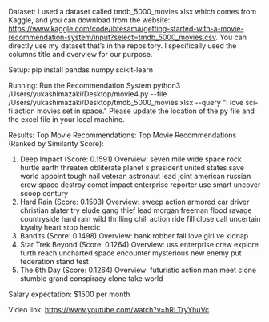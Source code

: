 Dataset:
I used a dataset called tmdb_5000_movies.xlsx which comes from Kaggle, and you can download from the website: https://www.kaggle.com/code/ibtesama/getting-started-with-a-movie-recommendation-system/input?select=tmdb_5000_movies.csv. You can directly use my dataset that’s in the repository. I specifically used the columns title and overview for our purpose.

Setup:
pip install pandas numpy scikit-learn

Running: Run the Recommendation System
python3 /Users/yukashimazaki/Desktop/movie4.py --file /Users/yukashimazaki/Desktop/tmdb_5000_movies.xlsx --query "I love sci-fi action movies set in space."
Please update the location of the py file and the excel file in your local machine.


Results:
Top Movie Recommendations:
Top Movie Recommendations (Ranked by Similarity Score):
1. Deep Impact (Score: 0.1591)
   Overview: seven mile wide space rock hurtle earth threaten obliterate planet s president united states save world appoint tough nail veteran astronaut lead joint american russian crew space destroy comet impact enterprise reporter use smart uncover scoop century
2. Hard Rain (Score: 0.1503)
   Overview: sweep action armored car driver christian slater try elude gang thief lead morgan freeman flood ravage countryside hard rain wild thrilling chill action ride fill close call uncertain loyalty heart stop heroic
3. Bandits (Score: 0.1498)
   Overview: bank robber fall love girl ve kidnap
4. Star Trek Beyond (Score: 0.1264)
   Overview: uss enterprise crew explore furth reach uncharted space encounter mysterious new enemy put federation stand test
5. The 6th Day (Score: 0.1264)
   Overview: futuristic action man meet clone stumble grand conspiracy clone take world
   
Salary expectation: $1500 per month
   
Video link: https://www.youtube.com/watch?v=hRLTryYhuVc


